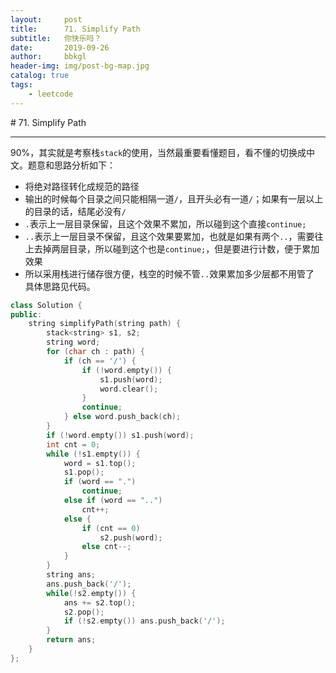 ```yaml
---
layout:     post
title:      71. Simplify Path
subtitle:   你快乐吗？
date:       2019-09-26
author:     bbkgl
header-img: img/post-bg-map.jpg
catalog: true
tags:
    - leetcode
---
```


﻿# 71. Simplify Path

---

90%，其实就是考察栈`stack`的使用，当然最重要看懂题目，看不懂的切换成中文。题意和思路分析如下：

- 将绝对路径转化成规范的路径
- 输出的时候每个目录之间只能相隔一道`/`，且开头必有一道`/`；如果有一层以上的目录的话，结尾必没有`/`
- `.`表示上一层目录保留，且这个效果不累加，所以碰到这个直接`continue;`
- `..`表示上一层目录不保留，且这个效果要累加，也就是如果有两个`..`，需要往上去掉两层目录，所以碰到这个也是`continue;`，但是要进行计数，便于累加效果
- 所以采用栈进行储存很方便，栈空的时候不管`..`效果累加多少层都不用管了
具体思路见代码。

```cpp
class Solution {
public:
    string simplifyPath(string path) {
        stack<string> s1, s2;
        string word;
        for (char ch : path) {
            if (ch == '/') {
                if (!word.empty()) {
                    s1.push(word);
                    word.clear();
                }
                continue;
            } else word.push_back(ch);
        }
        if (!word.empty()) s1.push(word);
        int cnt = 0;
        while (!s1.empty()) {
            word = s1.top();
            s1.pop();
            if (word == ".")
                continue;
            else if (word == "..")
                cnt++;
            else {
                if (cnt == 0)
                    s2.push(word);
                else cnt--;
            }
        }
        string ans;
        ans.push_back('/');
        while(!s2.empty()) {
            ans += s2.top();
            s2.pop();
            if (!s2.empty()) ans.push_back('/');
        }
        return ans;
    }
};
```









